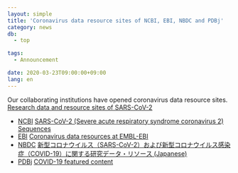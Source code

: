 ```yaml
---
layout: simple
title: 'Coronavirus data resource sites of NCBI, EBI, NBDC and PDBj'
category: news
db:
  - top

tags:
  - Announcement

date: 2020-03-23T09:00:00+09:00
lang: en
---
```


<p>Our collaborating institutions have opened coronavirus data resource sites. <a href="/coronavirus-data-e.html">Research data and resource sites of SARS-CoV-2</a></p>

<ul class="disc bottom_space">
    <li><a href="https://www.ncbi.nlm.nih.gov/">NCBI</a> <a href="https://www.ncbi.nlm.nih.gov/genbank/sars-cov-2-seqs/">SARS-CoV-2 (Severe acute respiratory syndrome coronavirus 2) Sequences</a></li>
    <li><a href="https://www.ebi.ac.uk">EBI</a> <a href="https://www.ebi.ac.uk/about/news/announcements/coronavirus-data">Coronavirus data resources at EMBL-EBI</a></li>
    <li><a href="https://biosciencedbc.jp/">NBDC</a> <a href="https://biosciencedbc.jp/blog/20200303-01.html">新型コロナウイルス（SARS-CoV-2）および新型コロナウイルス感染症（COVID-19）に関する研究データ・リソース (Japanese)</a></li>
    <li><a href="https://pdbj.org/">PDBj</a> <a href="https://pdbj.org/featured/covid-19">COVID-19 featured content</a></li>
</ul>
